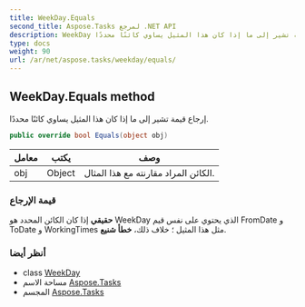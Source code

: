 ```yaml
---
title: WeekDay.Equals
second_title: Aspose.Tasks لمرجع .NET API
description: WeekDay طريقة. إرجاع قيمة تشير إلى ما إذا كان هذا المثيل يساوي كائنًا محددًا.
type: docs
weight: 90
url: /ar/net/aspose.tasks/weekday/equals/
---
```

## WeekDay.Equals method

إرجاع قيمة تشير إلى ما إذا كان هذا المثيل يساوي كائنًا محددًا.

```csharp
public override bool Equals(object obj)
```

| معامل | يكتب | وصف |
| --- | --- | --- |
| obj | Object | الكائن المراد مقارنته مع هذا المثال. |

### قيمة الإرجاع

**حقيقي** إذا كان الكائن المحدد هو WeekDay الذي يحتوي على نفس قيم FromDate و ToDate و WorkingTimes مثل هذا المثيل ؛ خلاف ذلك، **خطأ شنيع**.

### أنظر أيضا

* class [WeekDay](../)
* مساحة الاسم [Aspose.Tasks](../../weekday/)
* المجسم [Aspose.Tasks](../../../)


